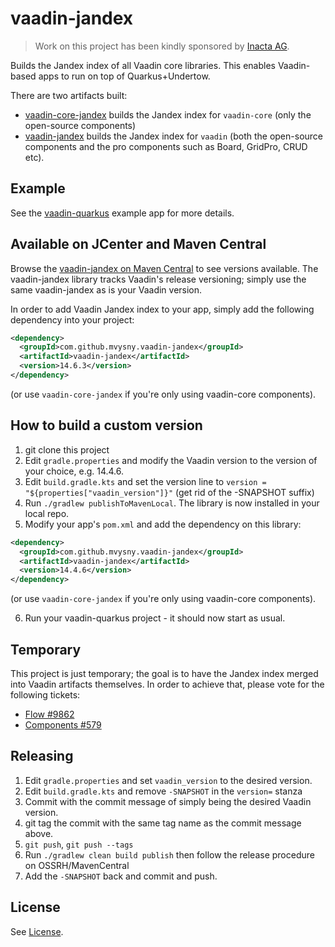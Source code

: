 # vaadin-jandex

> Work on this project has been kindly sponsored by [Inacta AG](https://inacta.ch).

Builds the Jandex index of all Vaadin core libraries. This enables Vaadin-based
apps to run on top of Quarkus+Undertow.

There are two artifacts built:

* [vaadin-core-jandex](vaadin-core-jandex) builds the Jandex index for `vaadin-core` (only
  the open-source components)
* [vaadin-jandex](vaadin-jandex) builds the Jandex index for `vaadin`
  (both the open-source components and the pro components such as Board, GridPro,
  CRUD etc).

## Example

See the [vaadin-quarkus](https://github.com/mvysny/vaadin-quarkus) example app for more details.

## Available on JCenter and Maven Central

Browse the [vaadin-jandex on Maven Central](https://repo1.maven.org/maven2/com/github/mvysny/vaadin-jandex/)
to see versions available. The vaadin-jandex library tracks Vaadin's release versioning;
simply use the same vaadin-jandex as is your Vaadin version.

In order to add Vaadin Jandex index to your app, simply add the
following dependency into your project:

```xml
<dependency>
  <groupId>com.github.mvysny.vaadin-jandex</groupId>
  <artifactId>vaadin-jandex</artifactId>
  <version>14.6.3</version>
</dependency>
```

(or use `vaadin-core-jandex` if you're only using vaadin-core components).

## How to build a custom version

1. git clone this project
2. Edit `gradle.properties` and modify the Vaadin version to the version of your choice, e.g. 14.4.6.
3. Edit `build.gradle.kts` and set the version line to `version = "${properties["vaadin_version"]}"` (get rid of the -SNAPSHOT suffix)
4. Run `./gradlew publishToMavenLocal`. The library is now installed in your local repo.
5. Modify your app's `pom.xml` and add the dependency on this library:

```xml
<dependency>
  <groupId>com.github.mvysny.vaadin-jandex</groupId>
  <artifactId>vaadin-jandex</artifactId>
  <version>14.4.6</version>
</dependency>
```

(or use `vaadin-core-jandex` if you're only using vaadin-core components).

6. Run your vaadin-quarkus project - it should now start as usual.

## Temporary

This project is just temporary; the goal is to have the Jandex index merged
into Vaadin artifacts themselves. In order to achieve that, please vote for
the following tickets:

* [Flow #9862](https://github.com/vaadin/flow/issues/9862)
* [Components #579](https://github.com/vaadin/vaadin-flow-components/issues/579)

## Releasing

1. Edit `gradle.properties` and set `vaadin_version` to the desired version.
2. Edit `build.gradle.kts` and remove `-SNAPSHOT` in the `version=` stanza
3. Commit with the commit message of simply being the desired Vaadin version.
4. git tag the commit with the same tag name as the commit message above.
5. `git push`, `git push --tags`
6. Run `./gradlew clean build publish` then follow the release procedure on OSSRH/MavenCentral
7. Add the `-SNAPSHOT` back and commit and push.

## License

See [License](LICENSE.txt).
